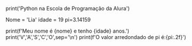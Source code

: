 print('Python na Escola de Programação da Alura')

Nome = 'Lia'
idade = 19
pi=3.14159

print(f'Meu nome é {nome} e tenho {idade} anos.')
print('V','A','S','C','O',sep='\n')
print(f'O valor arredondado de pi é:{pi:.2f}')

